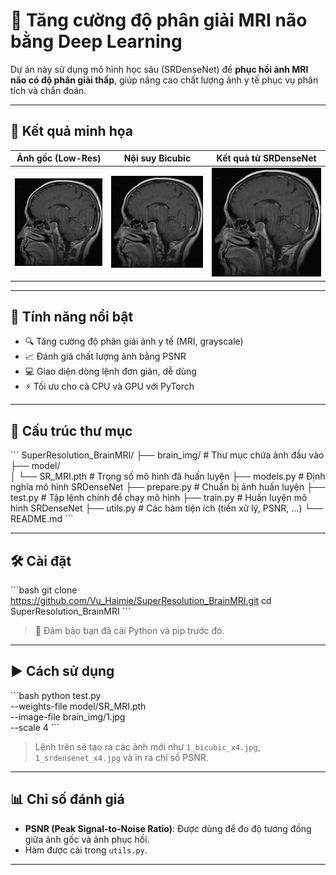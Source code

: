 # 🧠 Tăng cường độ phân giải MRI não bằng Deep Learning

Dự án này sử dụng mô hình học sâu (SRDenseNet) để **phục hồi ảnh MRI não có độ phân giải thấp**, giúp nâng cao chất lượng ảnh y tế phục vụ phân tích và chẩn đoán.

---

## 📸 Kết quả minh họa

| Ảnh gốc (Low-Res) | Nội suy Bicubic | Kết quả từ SRDenseNet |
|-------------------|------------------|------------------------|
| ![Low](brain_img/3.jpg) | ![Bicubic](brain_img/3_bicubic_x4.jpg) | ![SR](brain_img/3_srdensenet_x4.jpg) |

---

## 🚀 Tính năng nổi bật

- 🔍 Tăng cường độ phân giải ảnh y tế (MRI, grayscale)
- 📈 Đánh giá chất lượng ảnh bằng PSNR
- 💻 Giao diện dòng lệnh đơn giản, dễ dùng
- ⚡ Tối ưu cho cả CPU và GPU với PyTorch

---

## 📁 Cấu trúc thư mục

\`\`\`
SuperResolution_BrainMRI/
├── brain_img/             # Thư mục chứa ảnh đầu vào
├── model/                 
│   └── SR_MRI.pth         # Trọng số mô hình đã huấn luyện
├── models.py              # Định nghĩa mô hình SRDenseNet
├── prepare.py             # Chuẩn bị ảnh huấn luyện 
├── test.py                # Tập lệnh chính để chạy mô hình
├── train.py               # Huấn luyện mô hình SRDenseNet
├── utils.py               # Các hàm tiện ích (tiền xử lý, PSNR, ...)
└── README.md
\`\`\`

---

## 🛠 Cài đặt

\`\`\`bash
git clone https://github.com/Vu_Haimie/SuperResolution_BrainMRI.git
cd SuperResolution_BrainMRI
\`\`\`

> 📌 Đảm bảo bạn đã cài Python và pip trước đó.

---

## ▶️ Cách sử dụng

\`\`\`bash
python test.py \
  --weights-file model/SR_MRI.pth \
  --image-file brain_img/1.jpg \
  --scale 4
\`\`\`

> Lệnh trên sẽ tạo ra các ảnh mới như `1_bicubic_x4.jpg`, `1_srdensenet_x4.jpg` và in ra chỉ số PSNR.

---

## 📊 Chỉ số đánh giá

- **PSNR (Peak Signal-to-Noise Ratio)**: Được dùng để đo độ tương đồng giữa ảnh gốc và ảnh phục hồi.
- Hàm được cài trong `utils.py`.

---